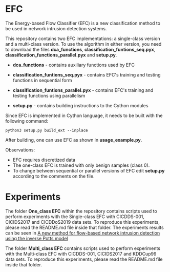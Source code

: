 # EFC

The Energy-based Flow Classifier (EFC) is a new classification method to be used in network intrusion detection systems.

This repository contains two EFC implementations: a single-class version and a multi-class version. To use the algorithm in either version, you need to download the files **dca_functions**, **classification_funtions_seq.pyx**, **classification_functions_parallel.pyx** and **setup.py**. 

- **dca_functions** - contains auxiliary functions used by EFC

- **classification_funtions_seq.pyx** - contains EFC's training and testing functions in sequential form

- **classification_funtions_parallel.pyx** - contains EFC's training and testing functions using parallelism

- **setup.py** - contains building instructions to the Cython modules

Since EFC is implemented in Cython language, it needs to be built with the following command:

`python3 setup.py build_ext --inplace`

After building, one can use EFC as shown in **usage_example.py**.


Observations:
* EFC requires discretized data
* The one-class EFC is trained with only benign samples (class 0).
* To change between sequential or parallel versions of EFC edit **setup.py** according to the comments on the file.



# Experiments

The folder **One_class EFC** within the repository contains scripts used to
perform experiments with the Single-class EFC with CICDDS-001, CICIDS2017 and CICDDoS2019 data sets. To reproduce this experiments,
please read the README.md file inside that folder.
The experiments results can be seen in
[A new method for flow-based network intrusion
detection using the inverse Potts model](https://arxiv.org/pdf/1910.07266.pdf)

The folder **Multi_class EFC** contains scripts used to
perform experiments with the Multi-class EFC with CICDDS-001, CICIDS2017 and KDDCup99 data sets. To reproduce this experiments,
please read the README.md file inside that folder.

